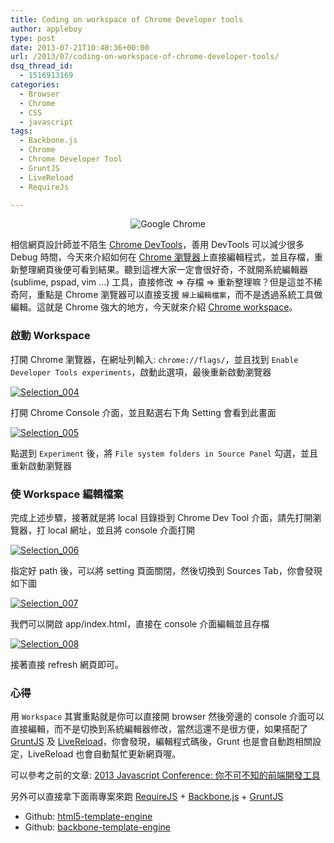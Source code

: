 ```yaml
---
title: Coding on workspace of Chrome Developer tools
author: appleboy
type: post
date: 2013-07-21T10:48:36+00:00
url: /2013/07/coding-on-workspace-of-chrome-developer-tools/
dsq_thread_id:
  - 1516913169
categories:
  - Browser
  - Chrome
  - CSS
  - javascript
tags:
  - Backbone.js
  - Chrome
  - Chrome Developer Tool
  - GruntJS
  - LiveReload
  - RequireJs

---
```

<div style="margin:0 auto; text-align:center">
  <img src="https://i2.wp.com/farm8.staticflickr.com/7350/9333443162_20e7e5d5f2_m.jpg?w=840&#038;ssl=1" alt="Google Chrome" data-recalc-dims="1" />
</div>

相信網頁設計師並不陌生 <a href="https://developers.google.com/chrome-developer-tools/" target="_blank">Chrome DevTools</a>，善用 DevTools 可以減少很多 Debug 時間，今天來介紹如何在 <a href="https://www.google.com/intl/zh-TW/chrome/browser/" target="_blank">Chrome 瀏覽器</a>上直接編輯程式，並且存檔，重新整理網頁後便可看到結果。聽到這裡大家一定會很好奇，不就開系統編輯器 (sublime, pspad, vim ...) 工具，直接修改 => 存檔 => 重新整理嘛？但是這並不稀奇阿，重點是 Chrome 瀏覽器可以直接支援 `線上編輯檔案`，而不是透過系統工具做編輯。這就是 Chrome 強大的地方，今天就來介紹 <a href="https://developers.google.com/chrome-developer-tools/docs/settings?hl=en#workspace" target="_blank">Chrome workspace</a>。 <!--more-->

### 啟動 Workspace

打開 Chrome 瀏覽器，在網址列輸入: `chrome://flags/`，並且找到 `Enable Developer Tools experiments`，啟動此選項，最後重新啟動瀏覽器

[<img src="https://i0.wp.com/farm6.staticflickr.com/5336/9330724801_a7033d870c.jpg?resize=500%2C147&#038;ssl=1" alt="Selection_004" data-recalc-dims="1" />][1]

打開 Chrome Console 介面，並且點選右下角 Setting 會看到此畫面

[<img src="https://i0.wp.com/farm6.staticflickr.com/5338/9330739963_0963070e6d_o.png?resize=570%2C458&#038;ssl=1" alt="Selection_005" data-recalc-dims="1" />][2]

點選到 `Experiment` 後，將 `File system folders in Source Panel` 勾選，並且重新啟動瀏覽器

### 使 Workspace 編輯檔案

完成上述步驟，接著就是將 local 目錄掛到 Chrome Dev Tool 介面，請先打開瀏覽器，打 local 網址，並且將 console 介面打開

[<img src="https://i2.wp.com/farm4.staticflickr.com/3823/9330772493_a3d4de749c_z.jpg?resize=640%2C132&#038;ssl=1" alt="Selection_006" data-recalc-dims="1" />][3]

指定好 path 後，可以將 setting 頁面關閉，然後切換到 Sources Tab，你會發現如下圖

[<img src="https://i2.wp.com/farm3.staticflickr.com/2860/9334436126_21ff82e482_o.png?resize=465%2C248&#038;ssl=1" alt="Selection_007" data-recalc-dims="1" />][4]

我們可以開啟 app/index.html，直接在 console 介面編輯並且存檔

[<img src="https://i1.wp.com/farm4.staticflickr.com/3807/9334446622_cc553501cb_z.jpg?resize=640%2C307&#038;ssl=1" alt="Selection_008" data-recalc-dims="1" />][5]

接著直接 refresh 網頁即可。

### 心得

用 `Workspace` 其實重點就是你可以直接開 browser 然後旁邊的 console 介面可以直接編輯，而不是切換到系統編輯器修改，當然這還不是很方便，如果搭配了 <a href="http://gruntjs.com/" target="_blank">GruntJS</a> 及 <a href="http://livereload.com/" target="_blank">LiveReload</a>，你會發現，編輯程式碼後，Grunt 也是會自動跑相關設定，LiveReload 也會自動幫忙更新網頁喔。

可以參考之前的文章: <a href="http://blog.wu-boy.com/2013/05/2013-javascript-conference-front-tool-grunt-js/" target="_blank">2013 Javascript Conference: 你不可不知的前端開發工具</a>

另外可以直接拿下面兩專案來跑 <a href="http://requirejs.org/" target="_blank">RequireJS</a> + <a href="http://backbonejs.org/" target="_blank">Backbone.js</a> + <a href="http://gruntjs.com/" target="_blank">GruntJS</a>

  * Github: <a href="https://github.com/appleboy/html5-template-engine" target="_blank">html5-template-engine</a>
  * Github: <a href="https://github.com/appleboy/backbone-template-engine" target="_blank">backbone-template-engine</a>

 [1]: https://www.flickr.com/photos/appleboy/9330724801/ "Selection_004 by appleboy46, on Flickr"
 [2]: https://www.flickr.com/photos/appleboy/9330739963/ "Selection_005 by appleboy46, on Flickr"
 [3]: https://www.flickr.com/photos/appleboy/9330772493/ "Selection_006 by appleboy46, on Flickr"
 [4]: https://www.flickr.com/photos/appleboy/9334436126/ "Selection_007 by appleboy46, on Flickr"
 [5]: https://www.flickr.com/photos/appleboy/9334446622/ "Selection_008 by appleboy46, on Flickr"